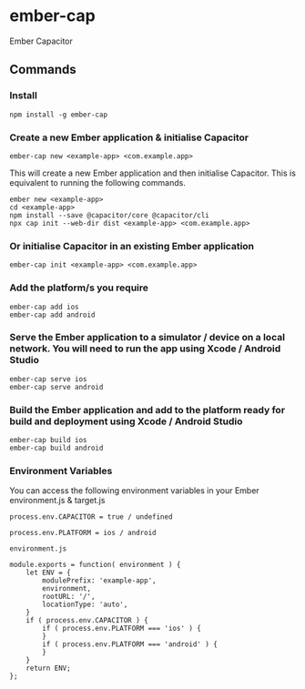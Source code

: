 # ember-cap
Ember Capacitor

## Commands

### Install
```
npm install -g ember-cap
```

### Create a new Ember application & initialise Capacitor
```
ember-cap new <example-app> <com.example.app>
```
This will create a new Ember application and then initialise Capacitor. This is equivalent to running the following commands.
```
ember new <example-app>
cd <example-app>
npm install --save @capacitor/core @capacitor/cli
npx cap init --web-dir dist <example-app> <com.example.app>
```

### Or initialise Capacitor in an existing Ember application
```
ember-cap init <example-app> <com.example.app>
```

### Add the platform/s you require
```
ember-cap add ios
ember-cap add android
```

### Serve the Ember application to a simulator / device on a local network. You will need to run the app using Xcode / Android Studio
```
ember-cap serve ios
ember-cap serve android
```

### Build the Ember application and add to the platform ready for build and deployment using Xcode / Android Studio
```
ember-cap build ios
ember-cap build android
```

### Environment Variables
You can access the following environment variables in your Ember environment.js & target.js
```
process.env.CAPACITOR = true / undefined  
```
```
process.env.PLATFORM = ios / android  
```
```
environment.js

module.exports = function( environment ) {
    let ENV = {
        modulePrefix: 'example-app',
        environment,
        rootURL: '/',
        locationType: 'auto',
    }
    if ( process.env.CAPACITOR ) {   
        if ( process.env.PLATFORM === 'ios' ) {
        }
        if ( process.env.PLATFORM === 'android' ) {
        }
    }
    return ENV;
};
```